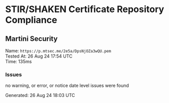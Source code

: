 # STIR/SHAKEN Certificate Repository Compliance

## Martini Security

Name: `https://p.mtsec.me/2e5a/DpsNjOZa3wQU.pem`\
Tested At: 26 Aug 24 17:54 UTC\
Time: 135ms

### Issues

no warning, or error, or notice date level issues were found

Generated: 26 Aug 24 18:03 UTC